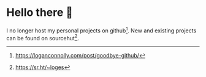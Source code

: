 # Hello there 👋

I no longer host my personal projects on github[^1]. New and existing projects can be found on sourcehut[^2].

[^1]: https://loganconnolly.com/post/goodbye-github/
[^2]: https://sr.ht/~loges